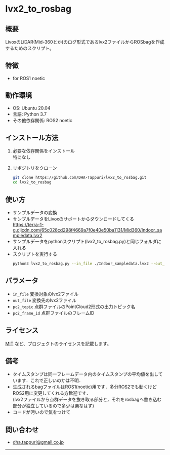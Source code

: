 # lvx2_to_rosbag

## 概要
LivoxのLiDAR(Mid-360とか)のログ形式であるlvx2ファイルからROSbagを作成するためのスクリプト。

## 特徴
- for ROS1 noetic

## 動作環境
- OS: Ubuntu 20.04
- 言語: Python 3.7
- その他依存関係: ROS2 noetic

## インストール方法
1. 必要な依存関係をインストール  
   特になし

3. リポジトリをクローン
   ```sh
   git clone https://github.com/DHA-Tappuri/lvx2_to_rosbag.git
   cd lvx2_to_rosbag
   ```

## 使い方
- サンプルデータの変換
- サンプルデータをLivoxのサポートからダウンロードしてくる  
  https://terra-1-g.djicdn.com/65c028cd298f4669a7f0e40e50ba1131/Mid360/Indoor_sampledata.lvx2  
- サンプルデータをpythonスクリプト(lvx2_to_rosbag.py)と同じフォルダに入れる
- スクリプトを実行する
   ```sh
   python3 lvx2_to_rosbag.py --in_file ./Indoor_sampledata.lvx2 --out_file ./Indoor_sampledata.bag --pc2_topic livox_points --pc2_frame_id livox_frame
   ```

## パラメータ
- `in_file` 変換対象のlvx2ファイル
- `out_file` 変換先のlvx2ファイル
- `pc2_topic` 点群ファイルのPointCloud2形式の出力トピック名
- `pc2_frame_id` 点群ファイルのフレームID

## ライセンス
[MIT](LICENSE) など、プロジェクトのライセンスを記載します。

## 備考
- タイムスタンプは同一フレームデータ内のタイムスタンプの平均値を出しています．これで正しいのかは不明．
- 生成されるbagファイルはROS1(noetic)用です．多分ROS2でも動くけどROS2用に変更してくれる方歓迎です．  
  (lvx2ファイルから点群データを抜き取る部分と，それをrosbagへ書き込む部分が独立しているので多少は楽なはず)
- コードが汚いので気をつけて

## 問い合わせ
- dha.tappuri@gmail.co.jp

---

